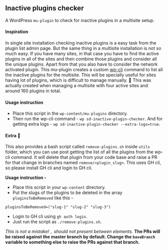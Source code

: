 ## Inactive plugins checker

A WordPress `mu-plugin` to check for inactive plugins in a multisite setup.

#### Inspiration

In single site installation checking inactive plugins is a easy task from the plugin list admin page.
But the same thing in a multisite installation is not so much easy. If you have many sites, in that case you have to find the active plugins in all of the sites and then combine those plugins and consider all the unique plugins. Apart from that you also have to consider the network activated plugin.
This mu-plugin creates a custom [wp-cli](https://wp-cli.org/) command to list all the inactive plugins for the multisite.
This will be specially useful for sites having lot of plugins, which is difficult to manage manually.
🤫 This was actually created when managing a multisite with four active sites and around 160 plugins in total.

#### Usage instruction

- Place this script in the `wp-content/mu-plugins` directory.
- Then run the wp-cli command - `wp sd-inactive-plugin-checker`. And for getting extra logs - `wp sd-inactive-plugin-checker --extra-logs=true`.

#### Extra :tada:

This also provides a bash script called `remove-plugins.sh` inside `utils` folder, which you can use post getting the list of all the plugins from the wp-cli command. It will delete that plugin from your code base and raise a PR for that change in branches named `remove/<plugin_slug>`. This uses GH cli, so please install GH cli and login to GH cli.

**Usage instruction -**
- Place this script in your `wp-content` directory.
- Put the slugs of the plugins to be deleted in the array `pluginsToBeRemoved` like this -

```
pluginsToBeRemoved=("slug-1" "slug-2" "slug-3")
```
- Login to GH cli using `gh auth login`.
- Just run the script as `./remove-plugins.sh`.

*This is not a mistake! `,` should not present between elements.*
**The PRs will be raised against the master branch by default. Change the `baseBranch` variable to something else to raise the PRs against that branch.**